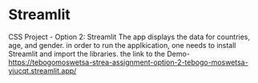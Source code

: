 # Streamlit
CSS Project - Option 2: Streamlit
The app displays the data for countries, age, and gender.
in order to run the applkication, one needs to install Streamlit and import the libraries.
the link to the Demo- https://tebogomoswetsa-strea-assignment-option-2-tebogo-moswetsa-yiucqt.streamlit.app/
